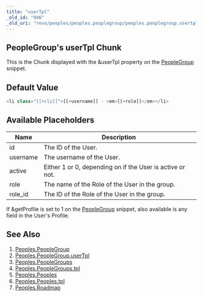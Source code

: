 ```yaml
---
title: "userTpl"
_old_id: "946"
_old_uri: "revo/peoples/peoples.peoplegroup/peoples.peoplegroup.usertpl"
---
```


## PeopleGroup's userTpl Chunk

This is the Chunk displayed with the &userTpl property on the [PeopleGroup](/extras/peoples/peoples.peoplegroup "Peoples.PeopleGroup") snippet.

## Default Value

``` php 
<li class="[[+cls]]">[[+username]] - <em>[[+role]]</em></li>
```

## Available Placeholders

| Name     | Description                                               |
| -------- | --------------------------------------------------------- |
| id       | The ID of the User.                                       |
| username | The username of the User.                                 |
| active   | Either 1 or 0, depending on if the User is active or not. |
| role     | The name of the Role of the User in the group.            |
| role\_id | The ID of the Role of the User in the group.              |

If &getProfile is set to 1 on the [PeopleGroup](/extras/peoples/peoples.peoplegroup "Peoples.PeopleGroup") snippet, also available is any field in the User's Profile.

## See Also

1. [Peoples.PeopleGroup](/extras/peoples/peoples.peoplegroup)
  1. [Peoples.PeopleGroup.userTpl](/extras/peoples/peoples.peoplegroup/peoples.peoplegroup.usertpl)
2. [Peoples.PeopleGroups](/extras/peoples/peoples.peoplegroups)
  1. [Peoples.PeopleGroups.tpl](/extras/peoples/peoples.peoplegroups/peoples.peoplegroups.tpl)
3. [Peoples.Peoples](/extras/peoples/peoples.peoples)
  1. [Peoples.Peoples.tpl](/extras/peoples/peoples.peoples/peoples.peoples.tpl)
4. [Peoples.Roadmap](/extras/peoples/peoples.roadmap)